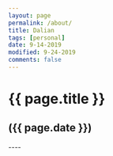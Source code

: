```yaml
---
layout: page
permalink: /about/
title: Dalian
tags: [personal]
date: 9-14-2019
modified: 9-24-2019
comments: false
---
```


<h1>{{ page.title }}</h1>
<h2>({{ page.date }})</h2>
----